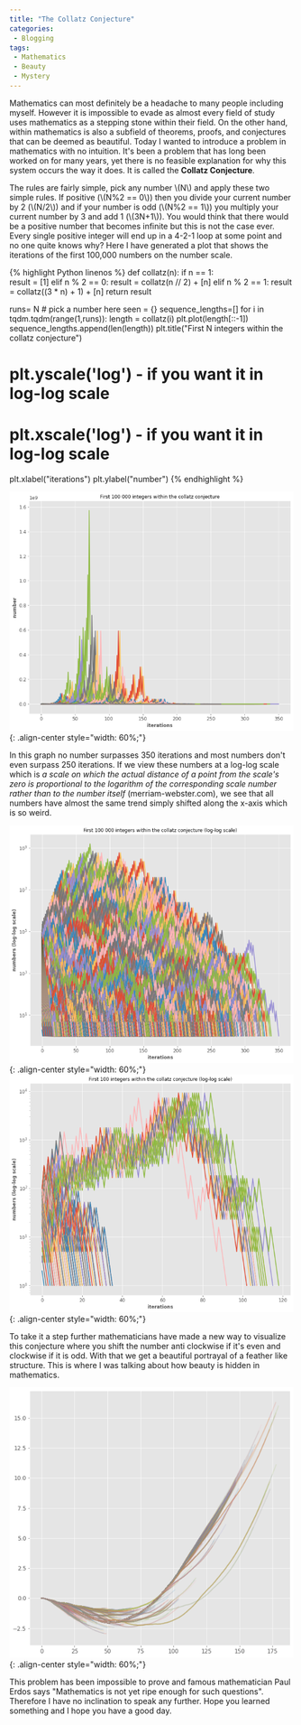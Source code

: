 ```yaml
---
title: "The Collatz Conjecture"
categories:
 - Blogging
tags:
 - Mathematics
 - Beauty
 - Mystery
---
```

 
Mathematics can most definitely be a headache to many people including myself. However it is impossible to evade as almost every field of study uses mathematics as a stepping stone within their field. On the other hand, within mathematics is also a subfield of theorems, proofs, and conjectures that can be deemed as beautiful. Today I wanted to introduce a problem in mathematics with no intuition. It's been a problem that has long been worked on for many years, yet there is no feasible explanation for why this system occurs the way it does. It is called the **Collatz Conjecture**.
 
The rules are fairly simple, pick any number \\(N\\) and apply these two simple rules. If positive (\\(N%2 == 0\\)) then you divide your current number by 2 (\\(N/2\\)) and if your number is odd (\\(N%2 == 1\\)) you multiply your current number by 3 and add 1 (\\(3N+1\\)). You would think that there would be a positive number that becomes infinite but this is not the case ever. Every single positive integer will end up in a 4-2-1 loop at some point and no one quite knows why? Here I have generated a plot that shows the iterations of the first 100,000 numbers on the number scale.
 
{% highlight Python linenos %}
def collatz(n):
   if n == 1:                            
       result = [1]
   elif n % 2 == 0:
       result = collatz(n // 2) + [n]
   elif n % 2 == 1:
       result = collatz((3 * n) + 1) + [n]
   return result
 
runs= N # pick a number here
seen = {}
sequence_lengths=[]
for i in tqdm.tqdm(range(1,runs)):
   length = collatz(i)
   plt.plot(length[::-1])
   sequence_lengths.append(len(length))
plt.title("First N integers within the collatz conjecture")
# plt.yscale('log') - if you want it in log-log scale
# plt.xscale('log') - if you want it in log-log scale
plt.xlabel("iterations")
plt.ylabel("number")
{% endhighlight %}
 
![image-center](/images/post_photos/3.png){: .align-center style="width: 60%;"}
 
In this graph no number surpasses 350 iterations and most numbers don't even surpass 250 iterations. If we view these numbers at a log-log scale which is *a scale on which the actual distance of a point from the scale's zero is proportional to the logarithm of the corresponding scale number rather than to the number itself* (merriam-webster.com), we see that all numbers have almost the same trend simply shifted along the x-axis which is so weird. 
 
![image-center](/images/post_photos/4.png){: .align-center style="width: 60%;"}
![image-center](/images/post_photos/5.png){: .align-center style="width: 60%;"}
 
To take it a step further mathematicians have made a new way to visualize this conjecture where you shift the number anti clockwise if it's even and clockwise if it is odd. With that we get a beautiful portrayal of a feather like structure. This is where I was talking about how beauty is hidden in mathematics.
 
![image-center](/images/post_photos/1.png){: .align-center style="width: 60%;"}
 
This problem has been impossible to prove and famous mathematician Paul Erdos says "Mathematics is not yet ripe enough for such questions". Therefore I have no inclination to speak any further. Hope you learned something and I hope you have a good day.
 

